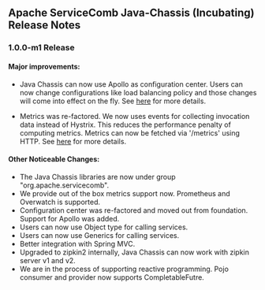 ## Apache ServiceComb Java-Chassis (Incubating) Release Notes

### 1.0.0-m1 Release


#### Major improvements:

 - Java Chassis can now use Apollo as configuration center. Users can now
change configurations like load balancing policy and those changes will
come into effect on the fly.
See [here](http://servicecomb.incubator.apache.org/users/dynamic-config/) for more
details.

 - Metrics was re-factored. We now uses events for collecting invocation data
instead of Hystrix. This reduces the performance penalty of computing
metrics.
Metrics can now be fetched via '/metrics' using HTTP.
See [here](http://servicecomb.incubator.apache.org/users/metrics-in-1.0.0-m1/) for
more details.

#### Other Noticeable Changes:

  - The Java Chassis libraries are now under group "org.apache.servicecomb".
  - We provide out of the box metrics support now. Prometheus and Overwatch
is supported.
  - Configuration center was re-factored and moved out from foundation.
Support for Apollo was added.
  - Users can now use Object type for calling services.
  - Users can now use Generics for calling services.
  - Better integration with Spring MVC.
  - Upgraded to zipkin2 internally, Java Chassis can now work with zipkin
server v1 and v2.
  - We are in the process of supporting reactive programming. Pojo consumer
and provider now supports CompletableFutre.
